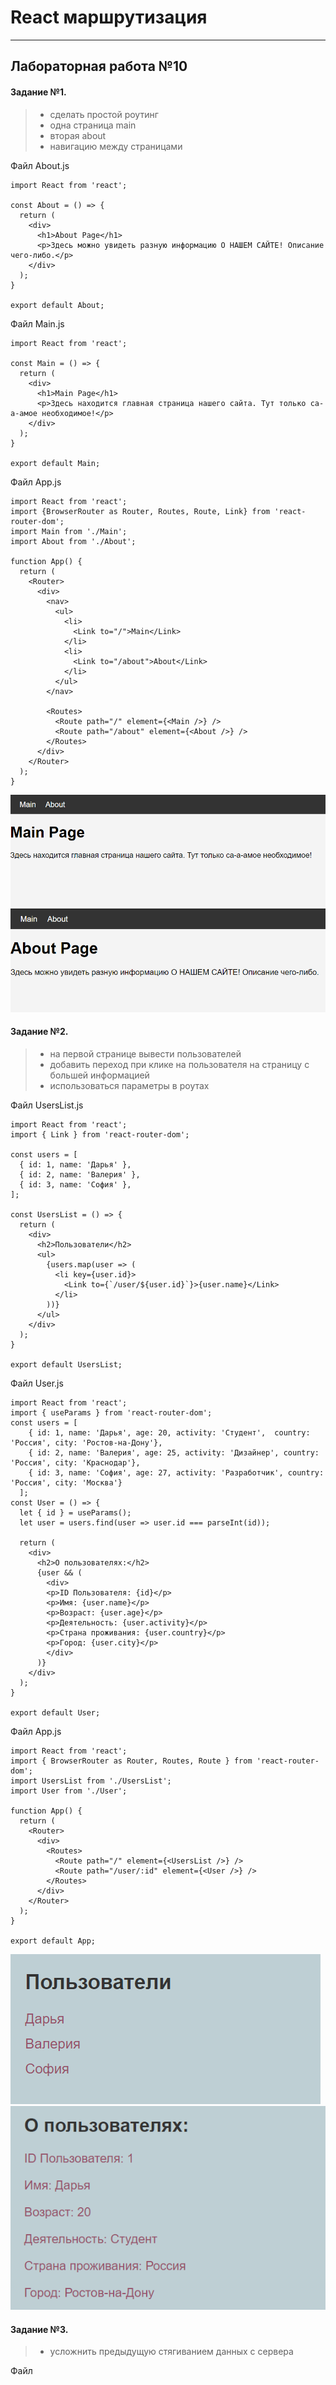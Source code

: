 # React маршрутизация
___________________________________________________
## Лабораторная работа №10
#### Задание №1. 
> - сделать простой роутинг
> - одна страница main 
> - вторая about
> - навигацию между страницами

Файл About.js
```shell
import React from 'react';

const About = () => {
  return (
    <div>
      <h1>About Page</h1>
      <p>Здесь можно увидеть разную информацию О НАШЕМ САЙТЕ! Описание чего-либо.</p>
    </div>
  );
}

export default About;
```
Файл Main.js
```shell
import React from 'react';

const Main = () => {
  return (
    <div>
      <h1>Main Page</h1>
      <p>Здесь находится главная страница нашего сайта. Тут только са-а-амое необходимое!</p>
    </div>
  );
}

export default Main;
```
Файл App.js
```shell
import React from 'react';
import {BrowserRouter as Router, Routes, Route, Link} from 'react-router-dom';
import Main from './Main';
import About from './About';

function App() {
  return (
    <Router>
      <div>
        <nav>
          <ul>
            <li>
              <Link to="/">Main</Link>
            </li>
            <li>
              <Link to="/about">About</Link>
            </li>
          </ul>
        </nav>

        <Routes>
          <Route path="/" element={<Main />} />
          <Route path="/about" element={<About />} />
        </Routes>
      </div>
    </Router>
  );
}
```
![Alt text](img/1.png)
![Alt text](img/2.png)
#### Задание №2. 
> - на первой странице вывести пользователей
> - добавить переход при клике на пользователя на страницу с большей информацией
> - использоваться параметры в роутах 

Файл UsersList.js
```shell
import React from 'react';
import { Link } from 'react-router-dom';

const users = [
  { id: 1, name: 'Дарья' },
  { id: 2, name: 'Валерия' },
  { id: 3, name: 'София' },
];

const UsersList = () => {
  return (
    <div>
      <h2>Пользователи</h2>
      <ul>
        {users.map(user => (
          <li key={user.id}>
            <Link to={`/user/${user.id}`}>{user.name}</Link>
          </li>
        ))}
      </ul>
    </div>
  );
}

export default UsersList;
```
Файл User.js
```shell
import React from 'react';
import { useParams } from 'react-router-dom';
const users = [
    { id: 1, name: 'Дарья', age: 20, activity: 'Студент',  country: 'Россия', city: 'Ростов-на-Дону'},
    { id: 2, name: 'Валерия', age: 25, activity: 'Дизайнер', country: 'Россия', city: 'Краснодар'},
    { id: 3, name: 'София', age: 27, activity: 'Разработчик', country: 'Россия', city: 'Москва'}
  ];
const User = () => {
  let { id } = useParams();
  let user = users.find(user => user.id === parseInt(id));

  return (
    <div>
      <h2>О пользователях:</h2>
      {user && (
        <div>
        <p>ID Пользователя: {id}</p>
        <p>Имя: {user.name}</p>
        <p>Возраст: {user.age}</p>
        <p>Деятельность: {user.activity}</p>
        <p>Страна проживания: {user.country}</p>
        <p>Город: {user.city}</p>
        </div>
      )}
    </div>
  );
}

export default User;
```
Файл App.js
```shell
import React from 'react';
import { BrowserRouter as Router, Routes, Route } from 'react-router-dom';
import UsersList from './UsersList';
import User from './User';

function App() {
  return (
    <Router>
      <div>
        <Routes>
          <Route path="/" element={<UsersList />} />
          <Route path="/user/:id" element={<User />} />
        </Routes>
      </div>
    </Router>
  );
}

export default App;
```
![Alt text](img/3.png)
![Alt text](img/4.png)
#### Задание №3. 
> - усложнить предыдущую стягиванием данных с сервера

Файл 
```shell

```